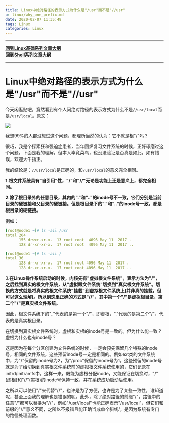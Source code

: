 ```yaml
---
title: Linux中绝对路径的表示方式为什么是"/usr"而不是"//usr"
p: linux/why_one_prefix.md
date: 2020-02-07 11:35:49
tags: Linux
categories: Linux
---
```


--------

**[回到Linux基础系列文章大纲](/linux/index)**  
**[回到Shell系列文章大纲](/shell/index)**  

--------

# Linux中绝对路径的表示方式为什么是"/usr"而不是"//usr"

今天闲逛贴吧，竟然看到有个人问绝对路径的表示方式为什么不是`//usr/local`而是`/usr/local`。原文：

![](/img/linux/733013-20180413143403464-876765450-1699421898116.png)

我想99%的人都没想过这个问题，都理所当然的认为：它不就是根"/"吗？

很巧，我是个探索狂和强迫症患者，当年回炉复习文件系统的时候，正好琢磨过这个问题。下面是我的理解，但本人毕竟菜鸟，也没法验证是否真是如此，如有错误，欢迎大牛指正。

我的结论是：`//usr/local`是正确的，和`/usr/local`的意义完全相同。

**1.根文件系统具有"自引用"性，"/"和"//"无论是功能上还是意义上，都完全相同。**

**2.除了根目录外的任意目录，其内的"."和".."的inode号不一致，它们分别是当前目录的硬链接和父目录的硬链接。但是根目录下的"."和".."的inode号一致，都是根目录的硬链接。**

例如：

```yaml
[root@node1 ~]# ls -ail /usr
total 204
      155 drwxr-xr-x.  13 root root  4096 May 11  2017 .
      128 dr-xr-xr-x.  17 root root  4096 May 11  2017 ..

[root@node1 ~]# ls -ail /
total 36
      128 dr-xr-xr-x.  17 root root 4096 May 11  2017 .
      128 dr-xr-xr-x.  17 root root 4096 May 11  2017 ..
```

3.**在Linux操作系统启动的时候，内核先有"虚拟根文件系统"，表示方法为"/"，之后找到真实的根文件系统，从"虚拟跟文件系统"切换到"真实根文件系统"。切换的方式就是将真实的根文件系统"挂载"到虚拟根文件系统上(并非真的挂载，但可以这么理解)。所以到这里正确的方式是"//"，其中第一个"/"是虚拟根目录，第二个"/"是真实根文件系统。**

因此，根文件系统下的".."代表的是第一个"/"，即虚根，"."代表的是第二个"/"，代表的是真实根目录。

在切换到真实根文件系统时，虚根和实根的inode号是一致的。但为什么能一致？虚根为什么也有inode号？

这是因为在每个分区创建为文件系统的时候，一定会预先保留几个特殊的inode号，相同的文件系统，这些预留inode号一定是相同的。例如ext类的文件系统中，为"/"保留的inode号为2，为"/proc"保留的inode号为1。这些预留的inode号就是为了给切换到真实根文件系统前的虚拟根文件系统使用的，它们记录在initrd/initramfs中。这样一来，既能为虚根分配inode，又能保证在切换时，"/"(虚根)和"//"(实根)的inode号保持一致，并在系统成功启动后使用。

之所以可以使用"/"来代替"//"，也许是为了方便，也许是为了某些一致性，谁知道呢，甚至上面我的理解也是错误的呢。此外，除了绝对路径的前缀"/"，路径中的任意"/"都可以替换为"//"，例如"/usr//local"也能正确表示"/usr/local"，但它们和前缀的"//"意义不同，之所以不报错且能正确当成单个斜线/，是因为系统有专门的路径处理函数。